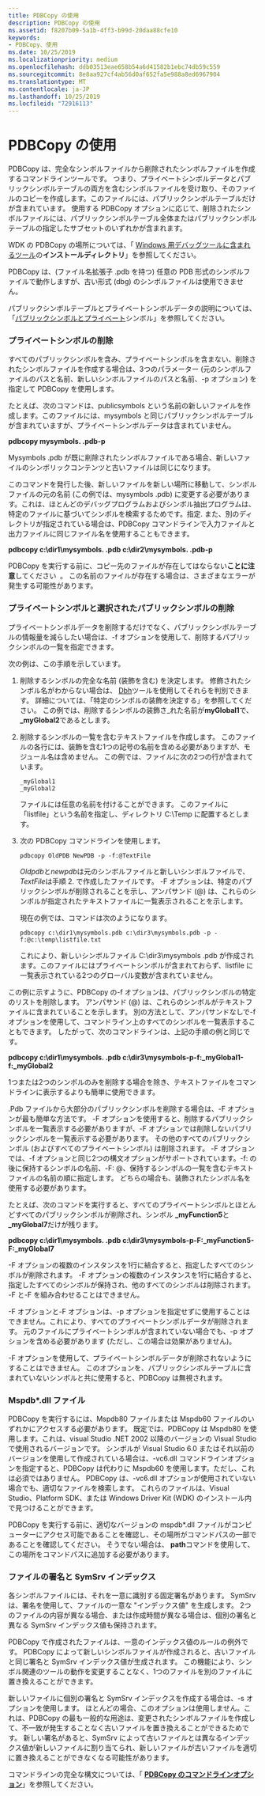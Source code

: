 ```yaml
---
title: PDBCopy の使用
description: PDBCopy の使用
ms.assetid: f8207b09-5a1b-4ff3-b99d-20daa88cfe10
keywords:
- PDBCopy、使用
ms.date: 10/25/2019
ms.localizationpriority: medium
ms.openlocfilehash: ddb03513eae658b54a6d41582b1ebc74db59c559
ms.sourcegitcommit: 8e8aa927cf4ab56d0af652fa5e988a8ed6967904
ms.translationtype: MT
ms.contentlocale: ja-JP
ms.lasthandoff: 10/25/2019
ms.locfileid: "72916113"
---
```

# <a name="using-pdbcopy"></a>PDBCopy の使用

PDBCopy は、完全なシンボルファイルから削除されたシンボルファイルを作成するコマンドラインツールです。 つまり、プライベートシンボルデータとパブリックシンボルテーブルの両方を含むシンボルファイルを受け取り、そのファイルのコピーを作成します。このファイルには、パブリックシンボルテーブルだけが含まれています。 使用する PDBCopy オプションに応じて、削除されたシンボルファイルには、パブリックシンボルテーブル全体またはパブリックシンボルテーブルの指定したサブセットのいずれかが含まれます。

WDK の PDBCopy の場所については、「 [Windows 用デバッグツールに含まれるツール](extra-tools.md#installation-directory)の**インストールディレクトリ**」を参照してください。

PDBCopy は、(ファイル名拡張子 .pdb を持つ) 任意の PDB 形式のシンボルファイルで動作しますが、古い形式 (dbg) のシンボルファイルは使用できません。

パブリックシンボルテーブルとプライベートシンボルデータの説明については、「[パブリックシンボルとプライベート](public-and-private-symbols.md)シンボル」を参照してください。

### <a name="span-idremoving_private_symbolsspanspan-idremoving_private_symbolsspanremoving-private-symbols"></a><span id="removing_private_symbols"></span><span id="REMOVING_PRIVATE_SYMBOLS"></span>プライベートシンボルの削除

すべてのパブリックシンボルを含み、プライベートシンボルを含まない、削除されたシンボルファイルを作成する場合は、3つのパラメーター (元のシンボルファイルのパスと名前、新しいシンボルファイルのパスと名前、-p オプション) を指定して PDBCopy を使用します。

たとえば、次のコマンドは、publicsymbols という名前の新しいファイルを作成します。このファイルには、mysymbols と同じパブリックシンボルテーブルが含まれていますが、プライベートシンボルデータは含まれていません。

**pdbcopy mysymbols. .pdb-p**

Mysymbols .pdb が既に削除されたシンボルファイルである場合、新しいファイルのシンボリックコンテンツと古いファイルは同じになります。

このコマンドを発行した後、新しいファイルを新しい場所に移動して、シンボルファイルの元の名前 (この例では、mysymbols .pdb) に変更する必要があります。これは、ほとんどのデバッグプログラムおよびシンボル抽出プログラムは、特定のファイルに基づいてシンボルを検索するためです。指定. また、別のディレクトリが指定されている場合は、PDBCopy コマンドラインで入力ファイルと出力ファイルに同じファイル名を使用することもできます。

**pdbcopy c:\\dir1\\mysymbols. .pdb c:\\dir2\\mysymbols. .pdb-p**

PDBCopy を実行する前に、コピー先のファイルが存在してはならない**ことに注意**してください  。 この名前のファイルが存在する場合は、さまざまなエラーが発生する可能性があります。

### <a name="span-idremoving_private_symbols_and_selected_public_symbolsspanspan-idremoving_private_symbols_and_selected_public_symbolsspanremoving-private-symbols-and-selected-public-symbols"></a><span id="removing_private_symbols_and_selected_public_symbols"></span><span id="REMOVING_PRIVATE_SYMBOLS_AND_SELECTED_PUBLIC_SYMBOLS"></span>プライベートシンボルと選択されたパブリックシンボルの削除

プライベートシンボルデータを削除するだけでなく、パブリックシンボルテーブルの情報量を減らしたい場合は、-f オプションを使用して、削除するパブリックシンボルの一覧を指定できます。

次の例は、この手順を示しています。

1. 削除するシンボルの完全な名前 (装飾を含む) を決定します。 修飾されたシンボル名がわからない場合は、 [Dbh](dbh.md)ツールを使用してそれらを判別できます。 詳細については、「特定のシンボルの装飾を決定する」を参照してください。 この例では、削除するシンボルの装飾さ\_れた名前が**myGlobal1**で、 **\_myGlobal2**であるとします。

2. 削除するシンボルの一覧を含むテキストファイルを作成します。 このファイルの各行には、装飾を含む1つの記号の名前を含める必要がありますが、モジュール名は含めません。 この例では、ファイルに次の2つの行が含まれています。

    ```text
    _myGlobal1
    _myGlobal2
    ```

    ファイルには任意の名前を付けることができます。 このファイルに「listfile」という名前を指定し、ディレクトリ C:\\Temp に配置するとします。

3. 次の PDBCopy コマンドラインを使用します。

    ```console
    pdbcopy OldPDB NewPDB -p -f:@TextFile
    ```

    *Oldpdb*と*newpdb*は元のシンボルファイルと新しいシンボルファイルで、 *TextFile*は手順 2. で作成したファイルです。 -F オプションは、特定のパブリックシンボルが削除されることを示し、アンパサンド (@) は、これらのシンボルが指定されたテキストファイルに一覧表示されることを示します。

    現在の例では、コマンドは次のようになります。

    ```console
    pdbcopy c:\dir1\mysymbols.pdb c:\dir3\mysymbols.pdb -p -f:@c:\temp\listfile.txt
    ```

    これにより、新しいシンボルファイル C:\\dir3\\mysymbols .pdb が作成されます。このファイルにはプライベートシンボルが含まれておらず、listfile に一覧表示されている2つのグローバル変数が含まれていません。

この例に示すように、PDBCopy の-f オプションは、パブリックシンボルの特定のリストを削除します。 アンパサンド (@) は、これらのシンボルがテキストファイルに含まれていることを示します。 別の方法として、アンパサンドなしで-f オプションを使用して、コマンドライン上のすべてのシンボルを一覧表示することもできます。 したがって、次のコマンドラインは、上記の手順の例と同じです。

**pdbcopy c:\\dir1\\mysymbols. .pdb c:\\dir3\\mysymbols-p-f:\_myGlobal1-f:\_myGlobal2**

1つまたは2つのシンボルのみを削除する場合を除き、テキストファイルをコマンドラインに表示するよりも簡単に使用できます。

.Pdb ファイルから大部分のパブリックシンボルを削除する場合は、-F オプションが最も簡単な方法です。 -F オプションを使用すると、削除するパブリックシンボルを一覧表示する必要がありますが、-F オプションでは削除しないパブリックシンボルを一覧表示する必要があります。 その他のすべてのパブリックシンボル (およびすべてのプライベートシンボル) は削除されます。 -F オプションでは、-f オプションと同じ2つの構文オプションがサポートされています。-f: の後に保持するシンボルの名前、-F: @、保持するシンボルの一覧を含むテキストファイルの名前の順に指定します。 どちらの場合も、装飾されたシンボル名を使用する必要があります。

たとえば、次のコマンドを実行すると、すべてのプライベートシンボルとほとんどすべてのパブリックシンボルが削除され、シンボル **\_myFunction5**と **\_myGlobal7**だけが残ります。

**pdbcopy c:\\dir1\\mysymbols. .pdb c:\\dir3\\mysymbols-p-F:\_myFunction5-F:\_myGlobal7**

-F オプションの複数のインスタンスを1行に結合すると、指定したすべてのシンボルが削除されます。 -F オプションの複数のインスタンスを1行に結合すると、指定したすべてのシンボルが保持され、他のすべてのシンボルは削除されます。 -F と-F を組み合わせることはできません。

-F オプションと-F オプションは、-p オプションを指定せずに使用することはできません。これにより、すべてのプライベートシンボルデータが削除されます。 元のファイルにプライベートシンボルが含まれていない場合でも、-p オプションを含める必要があります (ただし、この場合は効果がありません)。

-F オプションを使用して、プライベートシンボルデータが削除されないようにすることはできません。 このオプションを、パブリックシンボルテーブルに含まれていないシンボルと共に使用すると、PDBCopy は無視されます。

### <a name="span-idthe_mspdb__dll_filespanspan-idthe_mspdb__dll_filespanthe-mspdbdll-file"></a><span id="the_mspdb__dll_file"></span><span id="THE_MSPDB__DLL_FILE"></span>Mspdb\*.dll ファイル

PDBCopy を実行するには、Mspdb80 ファイルまたは Mspdb60 ファイルのいずれかにアクセスする必要があります。 既定では、PDBCopy は Mspdb80 を使用します。これは、visual Studio .NET 2002 以降のバージョンの Visual Studio で使用されるバージョンです。 シンボルが Visual Studio 6.0 またはそれ以前のバージョンを使用して作成されている場合は、-vc6.dll コマンドラインオプションを指定すると、PDBCopy は代わりに Mspdb60 を使用します。ただし、これは必須ではありません。 PDBCopy は、-vc6.dll オプションが使用されていない場合でも、適切なファイルを検索します。 これらのファイルは、Visual Studio、Platform SDK、または Windows Driver Kit (WDK) のインストール内で見つけることができます。

PDBCopy を実行する前に、適切なバージョンの mspdb\*.dll ファイルがコンピューターにアクセス可能であることを確認し、その場所がコマンドパスの一部であることを確認してください。 そうでない場合は、 **path**コマンドを使用して、この場所をコマンドパスに追加する必要があります。

### <a name="span-idthe_file_signature_and_the_symsrv_indexspanspan-idthe_file_signature_and_the_symsrv_indexspanthe-file-signature-and-the-symsrv-index"></a><span id="the_file_signature_and_the_symsrv_index"></span><span id="THE_FILE_SIGNATURE_AND_THE_SYMSRV_INDEX"></span>ファイルの署名と SymSrv インデックス

各シンボルファイルには、それを一意に識別する固定署名があります。 SymSrv は、署名を使用して、ファイルの一意な "インデックス値" を生成します。 2つのファイルの内容が異なる場合、または作成時間が異なる場合は、個別の署名と異なる SymSrv インデックス値も保持されます。

PDBCopy で作成されたファイルは、一意のインデックス値のルールの例外です。 PDBCopy によって新しいシンボルファイルが作成されると、古いファイルと同じ署名と SymSrv インデックス値が生成されます。 この機能により、シンボル関連のツールの動作を変更することなく、1つのファイルを別のファイルに置き換えることができます。

新しいファイルに個別の署名と SymSrv インデックスを作成する場合は、-s オプションを使用します。 ほとんどの場合、このオプションは使用しません。これは、PDBCopy の最も一般的な用途は、変更されたシンボルファイルを作成して、不一致が発生することなく古いファイルを置き換えることができるためです。 新しい署名があると、SymSrv によって古いファイルとは異なるインデックス値が新しいファイルに割り当てられ、新しいファイルが古いファイルを適切に置き換えることができなくなる可能性があります。

コマンドラインの完全な構文については、「 [**PDBCopy のコマンドラインオプション**](pdbcopy-command-line-options.md)」を参照してください。

 

 





